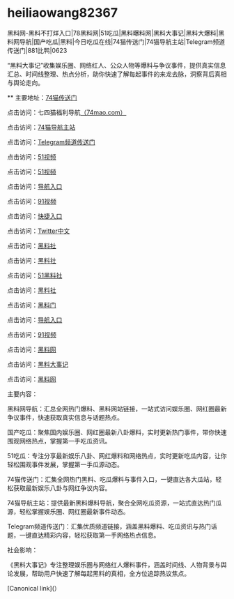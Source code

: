 # heiliaowang82367
黑料网-黑料不打烊入口|78黑料网|51吃瓜|黑料曝料网|黑料大事记|黑料大爆料|黑料网导航|国产吃瓜|黑料|今日吃瓜在线|74猫传送门|74猫导航主站|Telegram频道传送门|881比鸭|0623

“黑料大事记”收集娱乐圈、网络红人、公众人物等爆料与争议事件，提供真实信息汇总、时间线整理、热点分析，助你快速了解每起事件的来龙去脉，洞察背后真相与舆论走向。

** 主要地址：<a href="https://74mao.com/">74猫传送门</a>

点击访问：七四猫福利导航<a href="https://74mao.com/">（74mao.com）</a>

点击访问：<a href="https://74mao.com/">74猫导航主站</a>

点击访问：<a href="https://74mao.com/">Telegram频道传送门</a>

点击访问：<a href="https://hj-699.pages.dev/">51视频</a>

点击访问：<a href="https://hj-700.pages.dev/">51视频</a>

点击访问：<a href="https://hj-712.pages.dev/">导航入口</a>

点击访问：<a href="https://hj-715.pages.dev/">91视频</a>

点击访问：<a href="https://hj-846.pages.dev/">快捷入口</a>

点击访问：<a href="https://tt-01.pages.dev/">Twitter中文</a>

点击访问：<a href="https://hls-01.pages.dev/">黑料社</a>

点击访问：<a href="https://hls-15.pages.dev/">黑料社</a>

点击访问：<a href="https://hls-17.pages.dev/">51黑料社</a>

点击访问：<a href="https://hls-19.pages.dev/">黑料社</a>

点击访问：<a href="https://hl113.pages.dev/">黑料门</a>

点击访问：<a href="https://hl125.pages.dev/">导航入口</a>

点击访问：<a href="https://hl134.pages.dev/">91视频</a>

点击访问：<a href="https://hl181.pages.dev/">黑料网</a>

点击访问：<a href="https://hl170.pages.dev/">黑料大事记</a>

点击访问：<a href="https://hl223.pages.dev/">黑料网</a>

主要内容：

黑料网导航：汇总全网热门爆料、黑料网站链接，一站式访问娱乐圈、网红圈最新争议事件，快速获取真实信息与话题热点。

国产吃瓜：聚焦国内娱乐圈、网红圈最新八卦爆料，实时更新热门事件，带你快速围观网络热点，掌握第一手吃瓜资讯。

51吃瓜：专注分享最新娱乐八卦、网红爆料和网络热点，实时更新吃瓜内容，让你轻松围观事件发展，掌握第一手瓜源动态。

74猫传送门：汇集全网热门黑料、吃瓜爆料与事件入口，一键直达各大瓜站，轻松获取最新娱乐八卦与网红争议内容。

74猫导航主站：提供最新黑料爆料导航，聚合全网吃瓜资源，一站式直达热门瓜源，轻松掌握娱乐圈、网红圈最新事件动态。

Telegram频道传送门：汇集优质频道链接，涵盖黑料爆料、吃瓜资讯与热门话题，一键直达精彩内容，轻松获取第一手网络热点信息。

社会影响：

《黑料大事记》专注整理娱乐圈与网络红人爆料事件，涵盖时间线、人物背景与舆论发展，帮助用户快速了解每起黑料的真相，全方位追踪热议焦点。

[Canonical link](）

